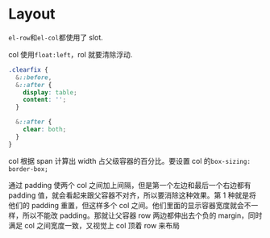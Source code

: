# Layout

`el-row`和`el-col`都使用了 slot.

col 使用`float:left`，rol 就要清除浮动.

```css
.clearfix {
  &::before,
  &::after {
    display: table;
    content: '';
  }

  &::after {
    clear: both;
  }
}
```

col 根据 span 计算出 width 占父级容器的百分比。要设置 col 的`box-sizing: border-box;`

通过 padding 使两个 col 之间加上间隔，但是第一个左边和最后一个右边都有 padding 值，就会看起来跟父容器不对齐，所以要消除这种效果。第 1 种就是将他们的 padding 重置，但这样多个 col 之间。他们里面的显示容器宽度就会不一样，所以不能改 padding。那就让父容器 row 两边都伸出去个负的 margin，同时满足 col 之间宽度一致，又视觉上 col 顶着 row 来布局

